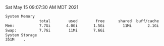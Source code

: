 Sat May 15 09:07:30 AM MDT 2021
```bash
System Memory
               total        used        free      shared  buff/cache   available
Mem:           7.7Gi       4.0Gi       1.5Gi        11Mi       2.1Gi       3.3Gi
Swap:          7.7Gi        11Mi       7.6Gi
System Storage
351M	.
```
